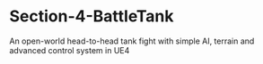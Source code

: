 # Section-4-BattleTank
An open-world head-to-head tank fight with simple AI, terrain and advanced control system in UE4
